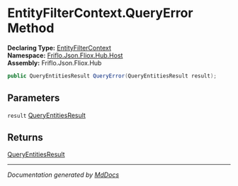 ﻿<!--  
  <auto-generated>   
    The contents of this file were generated by a tool.  
    Changes to this file may be list if the file is regenerated  
  </auto-generated>   
-->

# EntityFilterContext.QueryError Method

**Declaring Type:** [EntityFilterContext](../index.md)  
**Namespace:** [Friflo.Json.Fliox.Hub.Host](../../index.md)  
**Assembly:** Friflo.Json.Fliox.Hub

```csharp
public QueryEntitiesResult QueryError(QueryEntitiesResult result);
```

## Parameters

`result`  [QueryEntitiesResult](../../../Protocol/Tasks/QueryEntitiesResult/index.md)

## Returns

[QueryEntitiesResult](../../../Protocol/Tasks/QueryEntitiesResult/index.md)

___

*Documentation generated by [MdDocs](https://github.com/ap0llo/mddocs)*
